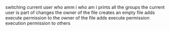 switching current user
who amm i
who am i
prints all the groups the current user is part of
changes the owner of the file
creates an empty file
adds execute permission to the owner of the file
adds execute permission
execution permission to others
